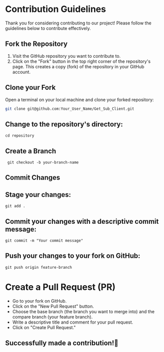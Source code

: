 # Contribution Guidelines

Thank you for considering contributing to our project! Please follow the guidelines below to contribute effectively.


## Fork the Repository

1. Visit the GitHub repository you want to contribute to.
2. Click on the "Fork" button in the top right corner of the repository's page. This creates a copy (fork) of the repository in your GitHub account.

## Clone your Fork

Open a terminal on your local machine and clone your forked repository:

```bash
git clone git@github.com:Your_User_Name/Get_Sub_Client.git
```

## Change to the repository's directory:
 
```cd repository```

## Create a Branch
``` git checkout -b your-branch-name```

## Commit Changes

## Stage your changes:
```git add .```

## Commit your changes with a descriptive commit message:
```git commit -m "Your commit message"```

## Push your changes to your fork on GitHub:
```git push origin feature-branch```

# Create a Pull Request (PR)
* Go to your fork on GitHub.
* Click on the "New Pull Request" button.
* Choose the base branch (the branch you want to merge into) and the compare branch (your feature branch).
* Write a descriptive title and comment for your pull request.
* Click on "Create Pull Request."

## Successfully made a contribution!🎉
